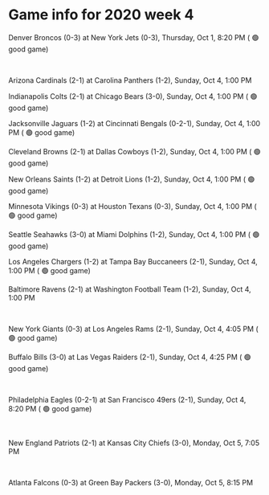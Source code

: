# Game info for 2020 week 4

Denver Broncos (0-3) at New York Jets (0-3), Thursday, Oct 1, 8:20 PM (	:green_circle: good game)


<br/>

Arizona Cardinals (2-1) at Carolina Panthers (1-2), Sunday, Oct 4, 1:00 PM

Indianapolis Colts (2-1) at Chicago Bears (3-0), Sunday, Oct 4, 1:00 PM (	:green_circle: good game)

Jacksonville Jaguars (1-2) at Cincinnati Bengals (0-2-1), Sunday, Oct 4, 1:00 PM (	:green_circle: good game)

Cleveland Browns (2-1) at Dallas Cowboys (1-2), Sunday, Oct 4, 1:00 PM (	:green_circle: good game)

New Orleans Saints (1-2) at Detroit Lions (1-2), Sunday, Oct 4, 1:00 PM (	:green_circle: good game)

Minnesota Vikings (0-3) at Houston Texans (0-3), Sunday, Oct 4, 1:00 PM (	:green_circle: good game)

Seattle Seahawks (3-0) at Miami Dolphins (1-2), Sunday, Oct 4, 1:00 PM (	:green_circle: good game)

Los Angeles Chargers (1-2) at Tampa Bay Buccaneers (2-1), Sunday, Oct 4, 1:00 PM (	:green_circle: good game)

Baltimore Ravens (2-1) at Washington Football Team (1-2), Sunday, Oct 4, 1:00 PM


<br/>

New York Giants (0-3) at Los Angeles Rams (2-1), Sunday, Oct 4, 4:05 PM (	:green_circle: good game)

Buffalo Bills (3-0) at Las Vegas Raiders (2-1), Sunday, Oct 4, 4:25 PM (	:green_circle: good game)


<br/>

Philadelphia Eagles (0-2-1) at San Francisco 49ers (2-1), Sunday, Oct 4, 8:20 PM (	:green_circle: good game)


<br/>

New England Patriots (2-1) at Kansas City Chiefs (3-0), Monday, Oct 5, 7:05 PM


<br/>

Atlanta Falcons (0-3) at Green Bay Packers (3-0), Monday, Oct 5, 8:15 PM

